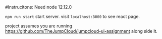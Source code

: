 #Instrucitons:
Need node 12.12.0

`npm run start` start server. visit `localhost:3000` to see react page. 

project assumes you are running https://github.com/TheJumpCloud/jumpcloud-ui-assignment along side it. 

